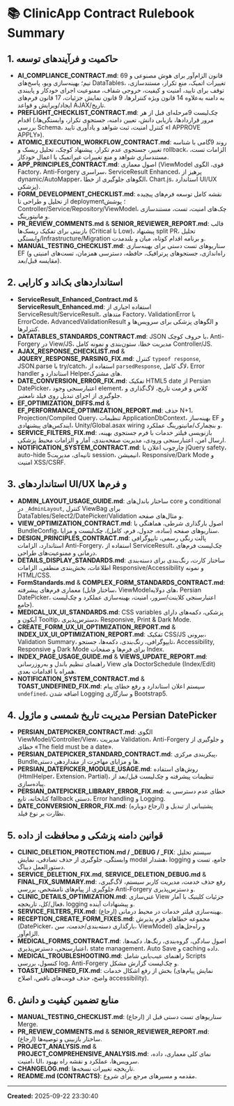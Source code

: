 ﻿# 📚 ClinicApp Contract Rulebook Summary

## 1. حاکمیت و فرآیندهای توسعه
- **AI_COMPLIANCE_CONTRACT.md**: 69 قانون الزام‌آور برای هوش مصنوعی و تیم؛ بهینه‌سازی ویو، پاسخ‌های DataTables، تغییرات اتمیک، منع تکرار، مستندسازی، توقف برای تایید، امنیت و کیفیت، خروجی شفاف، ممنوعیت اجرای خودکار و پایبندی به دامنه به‌علاوه 14 قانون ویژه کنترلرها، 9 قانون نمایش جزئیات، 17 قانون فرم‌های ایجاد/ویرایش و قواعد AJAX/تاریخ.
- **PREFLIGHT_CHECKLIST_CONTRACT.md**: چک‌لیست 9‌مرحله‌ای قبل از هر اقدام (مرور قراردادها، بازیابی دانش، تعیین دامنه، جستجوی تکرار، وابستگی‌ها، بررسی Schema، کنترل امنیت، ثبت شواهد و یادآوری تایید «I APPROVE APPLY»).
- **ATOMIC_EXECUTION_WORKFLOW_CONTRACT.md**: روند 9‌گامی با شناسه تغییر، جستجوی عدم تکرار، پیشنهاد کوچک، تحلیل ریسک و rollback، الزامات تست، مستندسازی شواهد و منع تغییرات غیراتمیک یا اعمال خودکار.
- **APP_PRINCIPLES_CONTRACT.md**: اصول معماری (ViewModel قوی، الگوی Factory، Anti-Forgery سراسری، ServiceResult Enhanced، پرهیز از dynamic/AutoMapper، الگوهای جلوگیری از خطا، Chart.js، استاندارد UI/UX پزشکی).
- **FORM_DEVELOPMENT_CHECKLIST.md**: نقشه کامل توسعه فرم‌های پیچیده از تحلیل و طراحی تا deployment؛ پوشش Controller/Service/Repository/ViewModel، چک‌های امنیت، تست، مستندسازی و مانیتورینگ.
- **PR_REVIEW_COMMENTS.md** & **SENIOR_REVIEWER_REPORT.md**: قالب بازبینی برای تفکیک ریسک‌ها (Critical تا Low)، پیشنهاد split PR، تحلیل وابستگی/Infrastructure/Migration و برنامه اقدام کوتاه‌، میان‌ و بلندمدت.
- **MANUAL_TESTING_CHECKLIST.md**: سناریوهای تست دستی برای بهینه‌سازی EF (راه‌اندازی، جستجوهای پرترافیک، حافظه، دسترسی همزمان، تست‌های امنیتی و مقایسه قبل/بعد).

## 2. استانداردهای بک‌اند و کارایی
- **ServiceResult_Enhanced_Contract.md** & **ServiceResult_Enhanced.md**: استفاده اجباری از ServiceResult/ServiceResult<T>، متدهای Factory، ValidationError با ErrorCode، AdvancedValidationResult و الگوهای پزشکی برای سرویس‌ها و کنترلرها.
- **DATATABLES_STANDARDS_CONTRACT.md**: JSON با حروف کوچک، Anti-Forgery در View/JS، مدیریت خطا، ستون‌بندی و نمونه کامل Controller/JS.
- **AJAX_RESPONSE_CHECKLIST.md** & **JQUERY_RESPONSE_PARSING_FIX.md**: کنترل `typeof response`, JSON.parse با try/catch، استفاده از `parsedResponse`, لاگ کامل، Error handler استاندارد و Helperهای مشترک.
- **DATE_CONVERSION_ERROR_FIX.md**: تفکیک HTML5 date از Persian DatePicker، اعتبارسنجی وجود element، کلاس و فرمت تاریخ، لاگ‌گذاری و جلوگیری از اجرای تبدیل روی فیلد نامعتبر.
- **EF_OPTIMIZATION_DIFFS.md** & **EF_PERFORMANCE_OPTIMIZATION_REPORT.md**: حذف N+1، Projection/Compiled Query، تنظیمات ApplicationDbContext، بهینه‌ساز EF و ایندکس‌های پیشنهادی، Unity/Global.asax wiring و بنچمارک/مانیتورینگ عملکرد.
- **SERVICE_FILTERS_FIX.md**: بازنویسی فیلتر خدمات با فرم جستجوی بهینه، ارسال امن، اعتبارسنجی ورودی، مدیریت صفحه‌بندی، آمار و الزامات محیط پزشکی.
- **NOTIFICATION_SYSTEM_CONTRACT.md**: چارچوب اعلان با jQuery safety، auto-hide 5ثانیه‌ای، مدیریت session، انیمیشن، Responsive/Dark Mode و امنیت XSS/CSRF.

## 3. استانداردهای UI/UX و فرم‌ها
- **ADMIN_LAYOUT_USAGE_GUIDE.md**: ساختار باندل‌های core و conditional در `_AdminLayout`, کنترل ViewBag برای DataTables/Select2/DatePicker/Validation و مثال‌های صفحه.
- **VIEW_OPTIMIZATION_CONTRACT.md**: اصول بارگذاری شرطی، هماهنگی با BundleConfig، سناریوهای صفحه (ساده، جدول، فرم، کامل)، چک‌لیست و مزایا.
- **DESIGN_PRINCIPLES_CONTRACT.md**: پالت رنگی رسمی، تایپوگرافی استاندارد، الزامات Anti-Forgery، استفاده از ServiceResult، چک‌لیست فرم‌های درمانی و ممنوعیت‌های طراحی.
- **DETAILS_DISPLAY_STANDARDS.md**: ساختار کارت، رنگ‌بندی برای دسته‌بندی اطلاعات، بخش‌بندی منطقی، الزامات Responsive/Accessibility و نمونه HTML/CSS.
- **FormStandards.md** & **COMPLEX_FORM_STANDARDS_CONTRACT.md**: معماری فرم‌های پیشرفته (ساختار فایل، ViewModelهای دو‌لایه، Persian DatePicker، اعتبارسنجی کلاینت/سرور، امنیت، بهینه‌سازی عملکرد و چک‌لیست جامع).
- **MEDICAL_UX_UI_STANDARDS.md**: CSS variables پزشکی، دکمه‌های دارای آیکون و Tooltip، دسترس‌پذیری، Responsive, Print & Dark Mode.
- **CREATE_FORM_UX_UI_OPTIMIZATION_REPORT.md** & **INDEX_UX_UI_OPTIMIZATION_REPORT.md**: تفکیک CSS/JS بیرونی، Validation Summary، تایپوگرافی، رنگ‌بندی، دکمه‌ها، جستجو، Accessibility, Responsive و Dark Mode برای فرم‌ها و صفحات Index.
- **INDEX_PAGE_USAGE_GUIDE.md** & **VIEWS_UPDATE_REPORT.md**: راهنمای تنظیم باندل و به‌روزرسانی View های DoctorSchedule (Index/Edit) همراه با اقدامات بعدی.
- **NOTIFICATION_SYSTEM_CONTRACT.md** & **TOAST_UNDEFINED_FIX.md**: سیستم اعلان استاندارد و رفع خطای پیام `undefined`، اضافه شدن Logging و سازگاری Bootstrap5.

## 4. مدیریت تاریخ شمسی و ماژول Persian DatePicker
- **PERSIAN_DATEPICKER_CONTRACT.md**: الگوی ViewModel/Controller/View، مدیریت Validation، Anti-Forgery و جلوگیری از خطای «The field must be a date».
- **PERSIAN_DATEPICKER_STANDARD_CONTRACT.md**: پیکربندی مرکزی، Bundleها و مزایای مهاجرت از مقداردهی دستی.
- **PERSIAN_DATEPICKER_MODULE_USAGE.md**: روش‌های استفاده (HtmlHelper، Extension، Partial)، تنظیمات پیشرفته و چک‌لیست قبل/بعد از پیاده‌سازی.
- **PERSIAN_DATEPICKER_LIBRARY_ERROR_FIX.md**: خطای عدم دسترسی به کتابخانه، تابع fallback دستی، Error handling و Logging.
- **DATE_CONVERSION_ERROR_FIX.md**: (ارجاع دوباره) پشتیبانی از تبدیل و نظارت بر نوع فیلد.

## 5. قوانین دامنه پزشکی و محافظت از داده
- **CLINIC_DELETION_PROTECTION.md / _DEBUG / _FIX**: سیستم تحلیل وابستگی، جلوگیری از حذف تصادفی، نمایش modal هشدار، logging جامع، تست و دستورالعمل دیباگ.
- **SERVICE_DELETION_FIX.md**, **SERVICE_DELETION_DEBUG.md** & **FINAL_FIX_SUMMARY.md**: رفع حذف خدمت، مدیریت کاربر سیستم، لاگ‌گیری، جلوگیری از پیام‌های نامشخص، بررسی Anti-Forgery و دسترس‌پذیری.
- **CLINIC_DETAILS_OPTIMIZATION.md**: غنی‌سازی View جزئیات کلینیک با آمار فعال/کل، تاریخچه، logging و پیشنهادات آینده.
- **SERVICE_FILTERS_FIX.md**: (ارجاع) بهینه‌سازی فیلتر خدمات در محیط درمانی.
- **RECEPTION_CREATE_FORM_FIXES.md**: مجموعه خطاهای فرم پذیرش (DatePicker، بارگذاری دسته‌بندی/خدمت، سن، ViewModel) و راه‌حل‌های الزام‌آور.
- **MEDICAL_FORMS_CONTRACT.md**: اصول سادگی، گروه‌بندی، رنگ‌ها، دکمه‌ها، اعتبارسنجی، دسترس‌پذیری، state management، Auto Save و caching داده.
- **MEDICAL_TROUBLESHOOTING.md**: راهنمای عیب‌یابی شامل Scripts کنسول، بررسی log، Anti-Forgery و چک‌لیست گزارش مشکل.
- **TOAST_UNDEFINED_FIX.md**: بخش از رفع اشکال خدمات (نمایش پیام‌های واضح، حذف فونت‌های ناقص، اصلاح accessibility).

## 6. منابع تضمین کیفیت و دانش
- **MANUAL_TESTING_CHECKLIST.md**: (ارجاع) سناریوهای تست دستی قبل از Merge.
- **PR_REVIEW_COMMENTS.md** & **SENIOR_REVIEWER_REPORT.md**: (ارجاع) ساختار بازبینی و توصیه‌ها.
- **PROJECT_ANALYSIS.md** & **PROJECT_COMPREHENSIVE_ANALYSIS.md**: نمای کلی معماری، داده، امنیت، UI، سرویس‌ها، عملکرد و نقشه راه بهبود.
- **CHANGELOG.md**: تاریخچه تغییرات نسخه‌ها.
- **README.md (CONTRACTS)**: مقدمه و مسیرهای مرجع برای شروع.

---
**Created:** 2025-09-22 23:30:40

